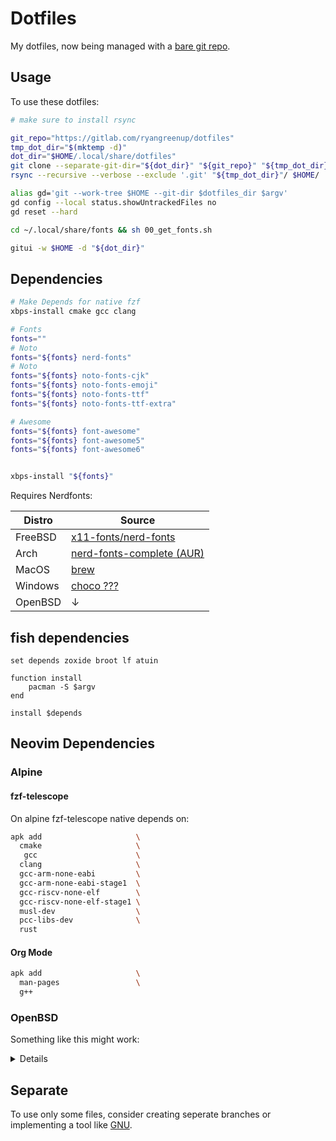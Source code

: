 # Dotfiles

My dotfiles, now being managed with a [bare git repo](https://gitlab.com/RyanGreenup/bare_dot_go).

## Usage
To use these dotfiles:

```bash
# make sure to install rsync

git_repo="https://gitlab.com/ryangreenup/dotfiles"
tmp_dot_dir="$(mktemp -d)"
dot_dir="$HOME/.local/share/dotfiles"
git clone --separate-git-dir="${dot_dir}" "${git_repo}" "${tmp_dot_dir}"
rsync --recursive --verbose --exclude '.git' "${tmp_dot_dir}"/ $HOME/

alias gd='git --work-tree $HOME --git-dir $dotfiles_dir $argv'
gd config --local status.showUntrackedFiles no
gd reset --hard

cd ~/.local/share/fonts && sh 00_get_fonts.sh

gitui -w $HOME -d "${dot_dir}"
```

## Dependencies

```bash
# Make Depends for native fzf
xbps-install cmake gcc clang

# Fonts
fonts=""
# Noto
fonts="${fonts} nerd-fonts"
# Noto
fonts="${fonts} noto-fonts-cjk"
fonts="${fonts} noto-fonts-emoji"
fonts="${fonts} noto-fonts-ttf"
fonts="${fonts} noto-fonts-ttf-extra"

# Awesome
fonts="${fonts} font-awesome"
fonts="${fonts} font-awesome5"
fonts="${fonts} font-awesome6"


xbps-install "${fonts}"
```

Requires Nerdfonts:

| Distro | Source |
| ---    | ---    |
| FreeBSD | [x11-fonts/nerd-fonts](https://www.freshports.org/x11-fonts/nerd-fonts/)|
| Arch | [nerd-fonts-complete (AUR)](https://aur.archlinux.org/packages/nerd-fonts-complete)
| MacOS | [brew](https://github.com/Homebrew/homebrew-cask-fonts) |
| Windows | [choco ???](https://community.chocolatey.org/packages/nerdfont-hack)|
| OpenBSD | ↓ |

## fish dependencies

```fish
set depends zoxide broot lf atuin

function install
    pacman -S $argv
end

install $depends
```

## Neovim Dependencies

### Alpine
#### fzf-telescope
On alpine fzf-telescope native depends on:


```bash
apk add                     \
  cmake                     \
   gcc                      \
  clang                     \
  gcc-arm-none-eabi         \
  gcc-arm-none-eabi-stage1  \
  gcc-riscv-none-elf        \
  gcc-riscv-none-elf-stage1 \
  musl-dev                  \
  pcc-libs-dev              \
  rust
```
#### Org Mode

```bash
apk add                     \
  man-pages                 \
  g++
```


### OpenBSD
Something like this might work:

<details>

```
COMMENT =	Iconic font aggregator, collection, & patcher

# version numbers listed in README.md
DISTNAME =	chivo-1.007
REVISION =	0

CATEGORIES =	fonts

GH_ACCOUNT =	ryanoasis
GH_PROJECT =	nerd-fonts
GH_TAGNAME =    v2.1.0

HOMEPAGE =	https://www.nerdfonts.com/
MAINTAINER =	Ryan G <>

# SIL OFL 1.1
PERMIT_PACKAGE =	Yes

PKG_ARCH =	*

NO_BUILD =	Yes

NO_TEST =	Yes

FONTDIR =	${PREFIX}/share/fonts/${GH_PROJECT}
DOCDIR =	${PREFIX}/share/doc/${GH_PROJECT}

do-install:
	${INSTALL_DATA_DIR} ${FONTDIR} ${DOCDIR}
	${INSTALL_DATA} ${WRKDIST}/nerd-fonts/patched-fonts/*/complete/*.ttf ${FONTDIR}
	${INSTALL_DATA} ${WRKDIST}/nerd-fonts/patched-fonts/*/complete/*.otf ${FONTDIR}

.include <bsd.port.mk>
```

</details>


## Separate

To use only some files, consider creating seperate branches or implementing
a tool like [GNU](https://www.gnu.org/software/stow/).


